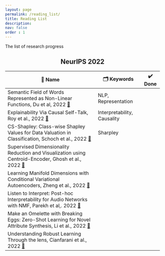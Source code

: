 ```yaml
---
layout: page
permalink: /reading_list/
title: Reading List
description: 
nav: false
order : 1
---
```



The list of research progress 


<div align=center markdown="1">



## NeurIPS 2022

| 📜 Name | 🗂 Keywords | ✔️ Done|
|---|---|---|
|Semantic Field of Words Represented as Non-Linear Functions, Du et al, 2022 [🔗](https://neurips.cc/virtual/2022/poster/54361) |NLP, Representation | | 
|Explainability Via Causal Self-Talk, Roy et al., 2022 [🔗](https://neurips.cc/virtual/2022/poster/54775)| Interpretability, Causality | |
|CS-Shapley: Class-wise Shapley Values for Data Valuation in Classification, Schoch et al., 2022 [🔗](https://neurips.cc/virtual/2022/poster/53147) |Sharpley |
|Supervised Dimensionality Reduction and Visualization using Centroid-Encoder, Ghosh et al., 2022 [🔗](https://neurips.cc/virtual/2022/poster/56127)||
|Learning Manifold Dimensions with Conditional Variational Autoencoders, Zheng et al., 2022 [🔗](https://neurips.cc/virtual/2022/poster/54434)|||
|Listen to Interpret: Post-hoc Interpretability for Audio Networks with NMF, Parekh et al,. 2022 [🔗](https://neurips.cc/virtual/2022/poster/54064)|||
|Make an Omelette with Breaking Eggs: Zero-Shot Learning for Novel Attribute Synthesis, Li et al., 2022 [🔗](https://neurips.cc/virtual/2022/poster/54453)|||
|Understanding Robust Learning Through the lens, Cianfarani et al., 2022 [🔗](https://neurips.cc/virtual/2022/poster/55106)|||

</div>


<!-- | 2022 [🔗]()|||
| 2022 [🔗]()|||
| 2022 [🔗]()|||
| 2022 [🔗]()|||
| 2022 [🔗]()|||
| 2022 [🔗]()||| -->